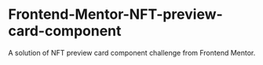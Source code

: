 # Frontend-Mentor-NFT-preview-card-component
A solution of NFT preview card component challenge from Frontend Mentor.
